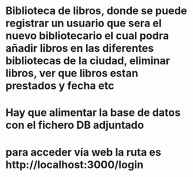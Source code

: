 # Biblioteca de libros, donde se puede registrar un usuario que sera el nuevo bibliotecario el cual podra añadir libros en las diferentes bibliotecas de la ciudad, eliminar libros, ver que libros estan prestados y fecha etc
# Hay que alimentar la base de datos con el fichero DB adjuntado
# para acceder vía web la ruta es http://localhost:3000/login
